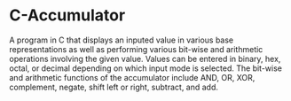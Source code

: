 # C-Accumulator

A program in C that displays an inputed value in various base representations as well as performing various bit-wise and arithmetic operations involving the given value. Values can be entered in binary, hex, octal, or decimal depending on which input mode is selected. The bit-wise and arithmetic functions of the accumulator include AND, OR, XOR, complement, negate, shift left or right, subtract, and add.
